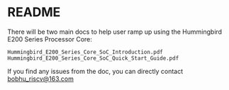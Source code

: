 # README #

There will be two main docs to help user ramp up using the Hummingbird E200 Series Processor Core:

    Hummingbird_E200_Series_Core_SoC_Introduction.pdf
    Hummingbird_E200_Series_Core_SoC_Quick_Start_Guide.pdf 

If you find any issues from the doc, you can directly contact bobhu_riscv@163.com 
